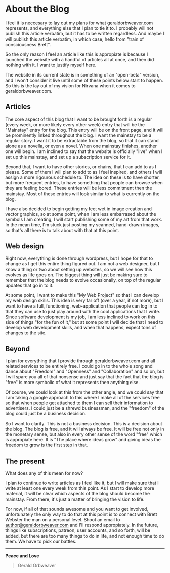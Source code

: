 # About the Blog
I feel it is neccesary to lay out my plans for what geraldorbweaver.com represents, and everything else that I plan to tie it to. I probably will not publish this article verbatim, but it has to be written regardless. And maybe I will publish this article verbatim, in which case, hello from "train of consciousness Brett".

So the only reason I feel an article like this is appropiate is because I launched the website with a handful of articles all at once, and then did nothing with it. I want to justify myself here.

The website in its current state is in something of an "open-beta" version, and I won't consider it live until some of these points below start to happen. So this is the lay out of my vision for Nirvana when it comes to geraldorbweaver.com.

## Articles
The core aspect of this blog that I want to be brought forth is a regular (every week, or more likely every other week) entry that will be the "Mainstay" entry for the blog. This entry will be on the front page, and it will be prominently linked throughout the blog. I want the mainstay to be a regular story. I want it to be extractable from the blog, so that it can stand alone as a novella, or even a novel. When one mainstay finishes, another one will begin. I am inclined to say that the website is officially "live" when I set up this mainstay, and set up a subscription service for it.

Beyond that, I want to have other stories, or chains, that I can add to as I please. Some of them I will plan to add to as I feel inspired, and others I will assign a more rigourous schedule to. The idea on these is to have shorter, but more frequent entries, to have something that people can browse when they are feeling bored. These entries will be less commitment then the mainstay.  Most of these entries will look similar to what is currently on the blog.

I have also decided to begin getting my feet wet in image creation and vector graphics, so at some point, when I am less embarrased about the symbols I am creating, I will start publishing some of my art from that work. In the mean time, I'm stuck just posting my scanned, hand-drawn images, so that's all there is to talk about with that at this point.

## Web design
Right now, everything is done through wordpress, but I hope for that to change as I get this entire thing figured out. I am not a web designer, but I know a thing or two about setting up websites, so we will see how this evolves as life goes on. The biggest thing will just be making sure to remember that the blog needs to evolve occasionally, on top of the regular updates that go in to it.

At some point, I want to make this "My Web Project" so that I can develop my web design skills. This idea is very far off (over a year, if not more), but I want to have a full, functioning, web-application that people can log in to that they can use to just play around with the cool applications that I write.  Since software development is my job, I am less inclined to work on this side of things "for the fun of it," but at some point I will decide that I need to develop web development skills, and when that happens, expect tons of changes to the site.

## Beyond
I plan for everything that I provide through geraldorbweaver.com and all related services to be entirely free. I could go in to the whole song and dance about "Freedom" and "Openness" and "Collaboration" and so on, but I will spare you all of that nonsense and just say that the fact that the blog is "free" is more symbolic of what it represents then anything else.

Of course, we could look at this from the other angle, and we could say that I am taking a google approach to this where I make all of the services free so that when people get attached to them I can sell their information to advertisers. I could just be a shrewd businessman, and the "freedom" of the blog could just be a business decision.

So I want to clarify. This is not a business decision. This is a decision about the blog. The blog is free, and it will always be free. It will be free not only in the monetary sense, but also in every other sense of the word "free" which is appropiate here. It is "The place where ideas grow" and giving ideas the freedom to grow is the first step in that.

## The present
What does any of this mean for now?

I plan to continue to write articles as I feel like it, but I will make sure that I write at least one every week from this point. As I start to develop more material, it will be clear which aspects of the blog should become the mainstay. From there, it's just a matter of bringing the vision to life.

For now, if all of that sounds awesome and you want to get involved, unfortunately the only way to do that at this point is to connect with Brett Webster the man on a personal level. Shoot an email to author@geraldorbweaver.com and I'll respond appropiately. In the future, things like subscriptions, patreon, user accounts, and so forth, will be added, but there are too many things to do in life, and not enough time to do them. We have to pick our battles.

---

__Peace and Love__

> Gerald Orbweaver
